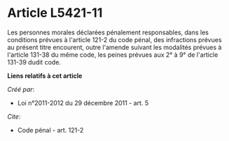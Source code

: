 # Article L5421-11

Les personnes morales déclarées pénalement responsables, dans les conditions prévues à l'article 121-2 du code pénal, des
infractions prévues au présent titre encourent, outre l'amende suivant les modalités prévues à l'article 131-38 du même code,
les peines prévues aux 2° à 9° de l'article 131-39 dudit code.

**Liens relatifs à cet article**

_Créé par_:

  - Loi n°2011-2012 du 29 décembre 2011 - art. 5

_Cite_:

  - Code pénal - art. 121-2
